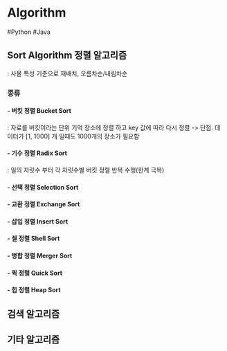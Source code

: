 # Algorithm
#Python #Java

## Sort Algorithm 정렬 알고리즘
: 사물 특성 기준으로 재배치, 오름차순/내림차순
### 종류
#### - 버킷 정렬 Bucket Sort
  : 자료를 버킷이라는 단위 기억 장소에 정렬 하고 key 값에 따라 다시 정렬
  -> 단점. 데이터가 [1, 1000] 개 일때도 1000개의 장소가 필요함 
#### - 기수 정렬 Radix Sort
  : 일의 자릿수 부터 각 자릿수별 버킷 정렬 반복 수행(한계 극복)
#### - 선택 정렬 Selection Sort
#### - 교환 정렬 Exchange Sort
#### - 삽입 정렬 Insert Sort
#### - 셀 정렬 Shell Sort
#### - 병합 정렬 Merger Sort
#### - 퀵 정렬 Quick Sort
#### - 힙 정렬 Heap Sort


## 검색 알고리즘

## 기타 알고리즘

